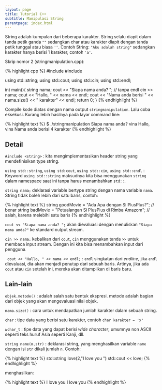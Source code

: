 ```yaml
---
layout: page
title: Tutorial C++
subtitle: Manipulasi String
parentpage: index.html
---
```


String adalah kumpulan dari beberapa karakter. String selalu diapit dalam tanda petik ganda `""` sedangkan char atau karakter diapit dengan tanda petik tunggal atau biasa `''`. Contoh String: `"Aku adalah string"` sedangkan karakter hanya berisi 1 karakter, contoh `'a'`.

Skrip nomor 2 (stringmanipulation.cpp):

{% highlight cpp %}
#include <iostream>
#include <string>

using std::string;
using std::cout;
using std::cin;
using std::endl;

int main(){
    string nama;
    cout << "Siapa nama anda? "; // tanpa endl
    cin >> nama;
    cout << "Hallo, " << nama << endl;
    cout << "Nama anda berisi " << nama.size() << " karakter" << endl;
    return 0;
}
{% endhighlight %}

Compile kode diatas dengan nama output `stringmanipulation`. Lalu coba eksekusi. Kurang lebih hasilnya pada layar command line:

{% highlight text %}
$ ./stringmanipulation
Siapa nama anda? vina
Hallo, vina
Nama anda berisi 4 karakter
{% endhighlight %}

## Detail

`#include <string>` : kita mengimplementasikan header string yang mendefinisikan type string.

`using std::string`, `using std:cout`, `using std::cin`, `using std::endl` : Keyword `using std::string` maksudnya kita bisa menggunakan `string` dalam namespace saat ini tanpa harus menambahkan `std::`.

`string nama;` deklarasi variable bertype string dengan nama variable `nama`. String tidak boleh lebih dari satu baris, contoh: 

{% highlight text %}
string goodMovie = "Ada Apa dengan Si PlusPlus?";  // benar
string badMovie = "Petualangan Si PlusPlus
di Rimba Amazom"; // salah, karena melebihi satu baris
{% endhighlight %}

`cout << "Siapa nama anda? ";` akan dievaluasi dengan menuliskan `"Siapa nama anda?"` ke standard output stream.

`cin >> nama;` kebalikan dari `cout`, `cin` menggunakan tanda `>>` untuk membaca input stream. Dengan ini kita bisa menambahkan input dari pengguna.

` cout << "Hallo, " << nama << endl;` : `endl` singkatan dari *endline*, jika `endl` dievaluasi, dia akan menjadi penutup dari sebuah baris. Artinya, jika ada `cout` atau `cin` setelah ini, mereka akan ditampilkan di baris baru.

## Lain-lain

`objek.metode()` : adalah salah satu bentuk ekspresi. metode adalah bagian dari objek yang akan mengevaluasi nilai objek.

`nama.size()` : cara untuk mendapatkan jumlah karakter dalam sebuah string.

`char` : tipe data yang berisi satu karakter, contoh `char karakter = 'x'`

`wchar_t` : tipe data yang dapat berisi *wide character*, umumnya non ASCII seperti teks huruf Asia seperti Kanji, dll.

`string name(n,str)` : deklarasi string, yang menghasilkan variable `name` dengan isi `str` dikali jumlah `n`. Contoh: 

{% highlight text %}
std::string love(2,"I love you ")
std::cout << love; 
{% endhighlight %}

menghasilkan:

{% highlight text %}
I love you I love you
{% endhighlight %}